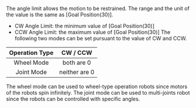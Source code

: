The angle limit allows the motion to be restrained.
The range and the unit of the value is the same as [Goal Position(30)].
- CW Angle Limit: the minimum value of [Goal Position(30)]
- CCW Angle Limit: the maximum value of [Goal Position(30)]
The following two modes can be set pursuant to the value of CW and CCW.

|Operation Type|CW / CCW|
| :-------------: | :-------------: |
|Wheel Mode|both are 0|
|Joint Mode|neither are 0|

The wheel mode can be used to wheel-type operation robots since motors of the robots spin infinitely. The joint mode can be used to multi-joints robot since the robots can be controlled with specific angles.
